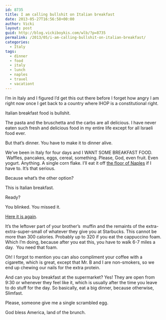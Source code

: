 ```yaml
---
id: 8735
title: I am calling bullshit on Italian breakfast
date: 2013-05-27T16:56:58+00:00
author: Vicki
layout: post
guid: http://blog.vickiboykis.com/wlb/?p=8735
permalink: /2013/05/i-am-calling-bullshit-on-italian-breakfast/
categories:
  - Italy
tags:
  - dinner
  - food
  - italy
  - lunch
  - naples
  - travel
  - vacationt
---
```

I&#8217;m in Italy and I figured I&#8217;d get this out there before I forget how angry I am right now once I get back to a country where IHOP is a constitutional right.

Italian breakfast food is bullshit.

The pasta and the bruschetta and the carbs are all delicious. I have never eaten such fresh and delicious food in my entire life except for all Israeli food ever.

But that&#8217;s dinner. You have to make it to dinner alive.

We&#8217;ve been in Italy for four days and I WANT SOME BREAKFAST FOOD.  Waffles, pancakes, eggs, cereal, something. Please, God, even fruit. Even yogurt. Anything. A single corn flake. I&#8217;ll eat it off <a href="http://en.wikipedia.org/wiki/Naples_waste_management_issue" target="_blank">the floor of Naples</a> if I have to. It&#8217;s that serious.

Because what&#8217;s the other option?

This is Italian breakfast.

Ready?

You blinked. You missed it.

<a href="http://www.flickr.com/photos/tancro/5668793409/sizes/m/in/photostream/" target="_blank">Here it is again</a>.

It&#8217;s the leftover part of your brother&#8217;s  muffin and the remaints of the extra-extra-super-small of whatever they give you at Starbucks. This cannot be more than 300 calories. Probably up to 320 if you eat the cappuccino foam. Which I&#8217;m doing, because after you eat this, you have to walk 6-7 miles a day.  You need that foam.

Oh! I forgot to mention you can also compliment your coffee with a cigarette, which is great, except that Mr. B and I are non-smokers, so we end up chewing our nails for the extra protein.

And can you buy breakfast at the supermarket? Yes! They are open from 9:30 or whenever they feel like it, which is usually after the time you leave to do stuff for the day. So basically, eat a big dinner, because otherwise, Slimfast.

Please, someone give me a single scrambled egg.

God bless America, land of the brunch.

&nbsp;

&nbsp;